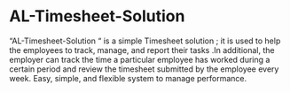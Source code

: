 # AL-Timesheet-Solution
“AL-Timesheet-Solution “ is a simple Timesheet solution ; it is used to help the employees to track, manage, and report their tasks .In additional, the employer can track the time a particular employee has worked during a certain period and review the timesheet submitted by the employee every week. Easy, simple, and flexible system to manage performance.
